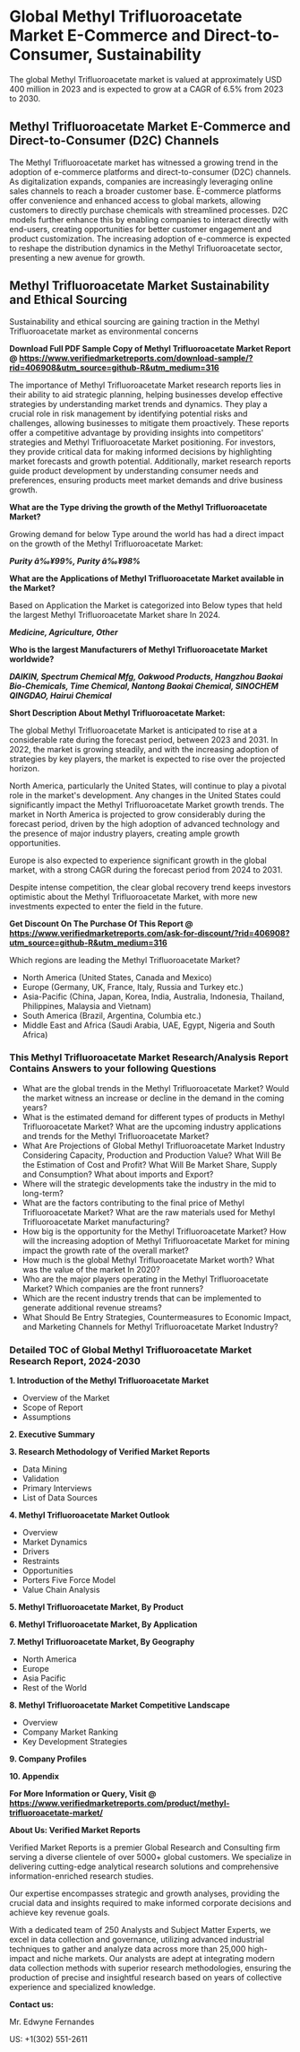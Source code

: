 <h1>Global Methyl Trifluoroacetate Market E-Commerce and Direct-to-Consumer, Sustainability</h1><p class=""><p>The global Methyl Trifluoroacetate market is valued at approximately USD 400 million in 2023 and is expected to grow at a CAGR of 6.5% from 2023 to 2030.</p><h2>Methyl Trifluoroacetate Market E-Commerce and Direct-to-Consumer (D2C) Channels</h2><p>The Methyl Trifluoroacetate market has witnessed a growing trend in the adoption of e-commerce platforms and direct-to-consumer (D2C) channels. As digitalization expands, companies are increasingly leveraging online sales channels to reach a broader customer base. E-commerce platforms offer convenience and enhanced access to global markets, allowing customers to directly purchase chemicals with streamlined processes. D2C models further enhance this by enabling companies to interact directly with end-users, creating opportunities for better customer engagement and product customization. The increasing adoption of e-commerce is expected to reshape the distribution dynamics in the Methyl Trifluoroacetate sector, presenting a new avenue for growth.<h2>Methyl Trifluoroacetate Market Sustainability and Ethical Sourcing</h2><p>Sustainability and ethical sourcing are gaining traction in the Methyl Trifluoroacetate market as environmental concerns </p><p class=""><strong>Download Full PDF Sample Copy of Methyl Trifluoroacetate Market Report @ <a href="https://www.verifiedmarketreports.com/download-sample/?rid=406908&utm_source=github-R&utm_medium=316" target="_blank">https://www.verifiedmarketreports.com/download-sample/?rid=406908&utm_source=github-R&utm_medium=316</a></strong></p><p>The importance of&nbsp;Methyl Trifluoroacetate Market research reports lies in their ability to aid strategic planning, helping businesses develop effective strategies by understanding market trends and dynamics. They play a crucial role in risk management by identifying potential risks and challenges, allowing businesses to mitigate them proactively. These reports offer a competitive advantage by providing insights into competitors' strategies and Methyl Trifluoroacetate Market positioning. For investors, they provide critical data for making informed decisions by highlighting market forecasts and growth potential. Additionally, market research reports guide product development by understanding consumer needs and preferences, ensuring products meet market demands and drive business growth.</p><p><strong>What are the&nbsp;Type driving the growth of the Methyl Trifluoroacetate Market?</strong></p><p id="" class="">Growing demand for below Type around the world has had a direct impact on the growth of the Methyl Trifluoroacetate Market:</p><p class=""><em><strong>Purity â‰¥99%, Purity â‰¥98%</strong></em></p><p class=""><strong>What are the&nbsp;Applications&nbsp;of Methyl Trifluoroacetate Market available in the Market?</strong></p><p id="" class="">Based on Application the Market is categorized into Below types that held the largest Methyl Trifluoroacetate Market share In 2024.</p><p class=""><em><strong>Medicine, Agriculture, Other</strong></em></p><p class=""><strong>Who is the largest Manufacturers of Methyl Trifluoroacetate Market worldwide?</strong></p><p><em><strong>DAIKIN, Spectrum Chemical Mfg, Oakwood Products, Hangzhou Baokai Bio-Chemicals, Time Chemical, Nantong Baokai Chemical, SINOCHEM QINGDAO, Hairui Chemical</strong></em></p><p id="" class=""><strong>Short Description About Methyl Trifluoroacetate Market:</strong></p><p>The global Methyl Trifluoroacetate Market is anticipated to rise at a considerable rate during the forecast period, between 2023 and 2031. In 2022, the market is growing steadily, and with the increasing adoption of strategies by key players, the market is expected to rise over the projected horizon.</p><p>North America, particularly the United States, will continue to play a pivotal role in the market's development. Any changes in the United States could significantly impact the Methyl Trifluoroacetate Market growth trends. The market in North America is projected to grow considerably during the forecast period, driven by the high adoption of advanced technology and the presence of major industry players, creating ample growth opportunities.</p><p>Europe is also expected to experience significant growth in the global market, with a strong CAGR during the forecast period from 2024 to 2031.</p><p>Despite intense competition, the clear global recovery trend keeps investors optimistic about the Methyl Trifluoroacetate Market, with more new investments expected to enter the field in the future.</p><p id="" class=""><strong>Get Discount On The Purchase Of This Report @ <a href="https://www.verifiedmarketreports.com/ask-for-discount/?rid=406908?utm_source=github-R&utm_medium=316" target="_blank">https://www.verifiedmarketreports.com/ask-for-discount/?rid=406908?utm_source=github-R&utm_medium=316</a></strong></p><p class="">Which regions are leading the Methyl Trifluoroacetate Market?</p><ul><li>North America (United States, Canada and Mexico)</li><li>Europe (Germany, UK, France, Italy, Russia and Turkey etc.)</li><li>Asia-Pacific (China, Japan, Korea, India, Australia, Indonesia, Thailand, Philippines, Malaysia and Vietnam)</li><li>South America (Brazil, Argentina, Columbia etc.)</li><li>Middle East and Africa (Saudi Arabia, UAE, Egypt, Nigeria and South Africa)</li></ul><h3 id="" class="">This Methyl Trifluoroacetate Market Research/Analysis Report Contains Answers to your following Questions</h3><ul><li>What are the global trends in the Methyl Trifluoroacetate Market? Would the market witness an increase or decline in the demand in the coming years?</li><li>What is the estimated demand for different types of products in Methyl Trifluoroacetate Market? What are the upcoming industry applications and trends for the Methyl Trifluoroacetate Market?</li><li>What Are Projections of Global Methyl Trifluoroacetate Market Industry Considering Capacity, Production and Production Value? What Will Be the Estimation of Cost and Profit? What Will Be Market Share, Supply and Consumption? What about imports and Export?</li><li>Where will the strategic developments take the industry in the mid to long-term?</li><li>What are the factors contributing to the final price of Methyl Trifluoroacetate Market? What are the raw materials used for Methyl Trifluoroacetate Market manufacturing?</li><li>How big is the opportunity for the Methyl Trifluoroacetate Market? How will the increasing adoption of Methyl Trifluoroacetate Market for mining impact the growth rate of the overall market?</li><li>How much is the global Methyl Trifluoroacetate Market worth? What was the value of the market In 2020?</li><li>Who are the major players operating in the Methyl Trifluoroacetate Market? Which companies are the front runners?</li><li>Which are the recent industry trends that can be implemented to generate additional revenue streams?</li><li>What Should Be Entry Strategies, Countermeasures to Economic Impact, and Marketing Channels for Methyl Trifluoroacetate Market Industry?</li></ul><h3 id="" class="">Detailed TOC of Global Methyl Trifluoroacetate Market Research Report, 2024-2030</h3><p id="" class=""><strong>1. Introduction of the Methyl Trifluoroacetate Market</strong></p><ul><li>Overview of the Market</li><li>Scope of Report</li><li>Assumptions</li></ul><p id="" class=""><strong>2. Executive Summary</strong></p><p id="" class=""><strong>3. Research Methodology of Verified Market Reports</strong></p><ul><li>Data Mining</li><li>Validation</li><li>Primary Interviews</li><li>List of Data Sources</li></ul><p id="" class=""><strong>4. Methyl Trifluoroacetate Market Outlook</strong></p><ul><li>Overview</li><li>Market Dynamics</li><li>Drivers</li><li>Restraints</li><li>Opportunities</li><li>Porters Five Force Model</li><li>Value Chain Analysis</li></ul><p id="" class=""><strong>5. Methyl Trifluoroacetate Market, By Product</strong></p><p id="" class=""><strong>6. Methyl Trifluoroacetate Market, By Application</strong></p><p id="" class=""><strong>7. Methyl Trifluoroacetate Market, By Geography</strong></p><ul><li>North America</li><li>Europe</li><li>Asia Pacific</li><li>Rest of the World</li></ul><p id="" class=""><strong>8. Methyl Trifluoroacetate Market Competitive Landscape</strong></p><ul><li>Overview</li><li>Company Market Ranking</li><li>Key Development Strategies</li></ul><p id="" class=""><strong>9. Company Profiles</strong></p><p id="" class=""><strong>10. Appendix</strong></p><p id="" class=""><strong>For More Information or Query, Visit @ <a href="https://www.verifiedmarketreports.com/product/methyl-trifluoroacetate-market/" target="_blank">https://www.verifiedmarketreports.com/product/methyl-trifluoroacetate-market/</a></strong></p><p id="" class=""><strong>About Us: Verified Market Reports</strong></p><p id="" class="">Verified Market Reports is a premier Global Research and Consulting firm serving a diverse clientele of over 5000+ global customers. We specialize in delivering cutting-edge analytical research solutions and comprehensive information-enriched research studies.</p><p id="" class="">Our expertise encompasses strategic and growth analyses, providing the crucial data and insights required to make informed corporate decisions and achieve key revenue goals.</p><p id="" class="">With a dedicated team of 250 Analysts and Subject Matter Experts, we excel in data collection and governance, utilizing advanced industrial techniques to gather and analyze data across more than 25,000 high-impact and niche markets. Our analysts are adept at integrating modern data collection methods with superior research methodologies, ensuring the production of precise and insightful research based on years of collective experience and specialized knowledge.</p><p id="" class=""><strong>Contact us:</strong></p><p id="" class="">Mr. Edwyne Fernandes</p><p id="" class="">US: +1(302) 551-2611</p>